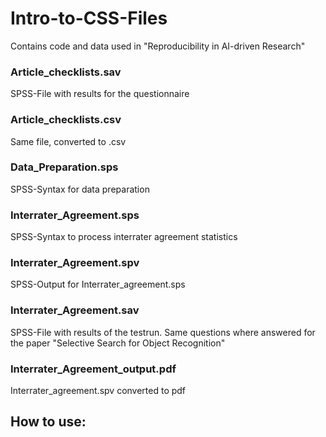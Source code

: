 # Intro-to-CSS-Files
Contains code and data used in "Reproducibility in AI-driven Research"


### Article_checklists.sav
SPSS-File with results for the questionnaire

### Article_checklists.csv
Same file, converted to .csv

### Data_Preparation.sps
SPSS-Syntax for data preparation 

### Interrater_Agreement.sps
SPSS-Syntax to process interrater agreement statistics 

### Interrater_Agreement.spv
SPSS-Output for Interrater_agreement.sps

### Interrater_Agreement.sav
SPSS-File with results of the testrun. Same questions where answered for the paper "Selective Search for Object Recognition" 

### Interrater_Agreement_output.pdf
Interrater_agreement.spv converted to pdf

## How to use:


